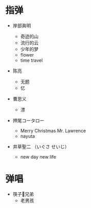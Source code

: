 # 指弹

- 岸部眞明
    -   奇迹的山
    -   流行的云
    -   少年的梦
    -   flower
    -   time travel

- 陈亮
    -	无题
    -   忆

- 曹思义

    -	漂

- 押尾コータロー
    -   Merry Christmas Mr. Lawrence
    -   nayuta

-   井草聖二 （いぐさ せいじ）

    -   new day new life


# 弹唱

-   筷子🥢兄弟
    -   老男孩
